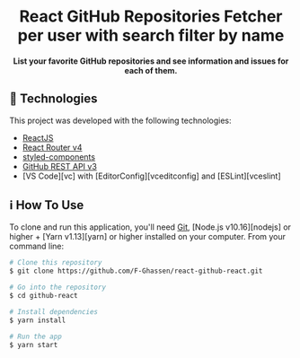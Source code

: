 <h1 align="center">
    React GitHub Repositories Fetcher per user with search filter by name
</h1>

<h4 align="center">
  List your favorite GitHub repositories and see information and issues for each of them.
</h4>

## :rocket: Technologies

This project was developed with the following technologies:

- [ReactJS](https://reactjs.org/)
- [React Router v4](https://github.com/ReactTraining/react-router)
- [styled-components](https://www.styled-components.com/)
- [GitHub REST API v3](https://developer.github.com/v3/)
- [VS Code][vc] with [EditorConfig][vceditconfig] and [ESLint][vceslint]

## :information_source: How To Use

To clone and run this application, you'll need [Git](https://git-scm.com), [Node.js v10.16][nodejs] or higher + [Yarn v1.13][yarn] or higher installed on your computer. From your command line:

```bash
# Clone this repository
$ git clone https://github.com/F-Ghassen/react-github-react.git

# Go into the repository
$ cd github-react

# Install dependencies
$ yarn install

# Run the app
$ yarn start
```
